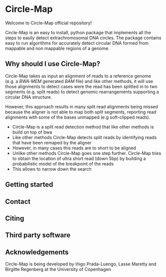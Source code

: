 # Circle-Map

Welcome to Circle-Map official repository!

Circle-Map is an easy to install, python package that implements all the steps to easily detect extrachromosomal DNA circles. The package  contains easy to run algorithms for accurately detect circular DNA formed from mappable and non mappable regions of a genome.

    
## Why should I use Circle-Map?

Circle-Map takes as input an alignment of reads to a reference genome (e.g. a *BWA-MEM* generated *BAM* file) and like other methods, it will use those alignments to detect cases were the read has been splitted in to two segments (e.g. split reads) to detect genomic rearrangements supporting a circular DNA structure.

However, this approach results in many split read alignments being missed because the aligner is not able to map both split segments, reporting read alignments with some of the bases unmapped (e.g soft-clipped reads).



- Circle-Map is a split read detection method that like other methods is build on top of bwa
- Like other methods Circle-Map detects split reads by identifying reads that have been remaped by the aligner
- However, in many cases this reads are to short to be aligned
- Unlike other methods Circle-Map goes one step further. Circle-Map tries to obtain the location of ultra short read (down 5bp) by building a probabilistic model of the breakpoint of the reads
- This allows to narrow down the search

## Getting started

## Contact

## Citing

## Third party software

## Acknowledgements

Circle-Map is being developed by Iñigo Prada-Luengo, Lasse Maretty and Birgitte Regenberg at the University of Copenhagen
